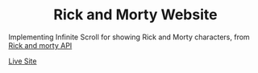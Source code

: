 <h1 align="center">Rick and Morty Website</h1>

<p>
    Implementing Infinite Scroll for showing Rick and Morty characters,
    from <a href="https://rickandmortyapi.com/">Rick and morty API</a>
</p>

[Live Site](https://mrmeeseeksanddestroy.netlify.app/)

